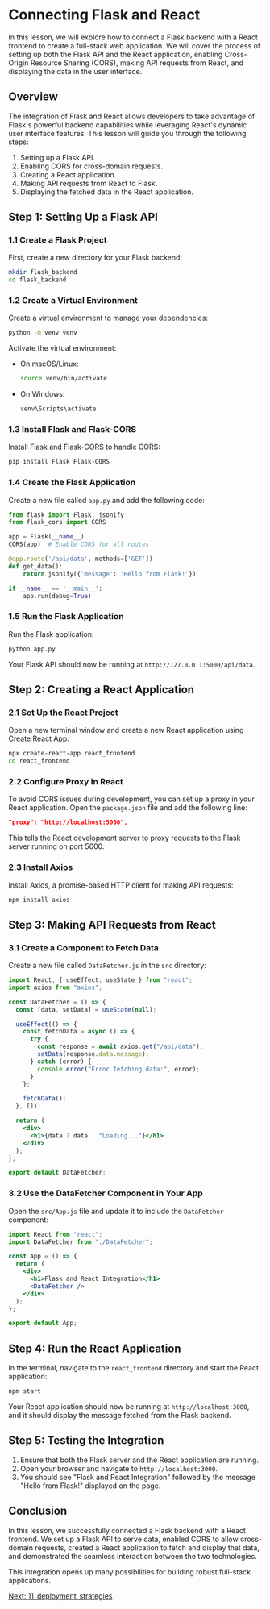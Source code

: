 # Connecting Flask and React

In this lesson, we will explore how to connect a Flask backend with a React frontend to create a full-stack web application. We will cover the process of setting up both the Flask API and the React application, enabling Cross-Origin Resource Sharing (CORS), making API requests from React, and displaying the data in the user interface.

## Overview

The integration of Flask and React allows developers to take advantage of Flask's powerful backend capabilities while leveraging React's dynamic user interface features. This lesson will guide you through the following steps:

1. Setting up a Flask API.
2. Enabling CORS for cross-domain requests.
3. Creating a React application.
4. Making API requests from React to Flask.
5. Displaying the fetched data in the React application.

## Step 1: Setting Up a Flask API

### 1.1 Create a Flask Project

First, create a new directory for your Flask backend:

```bash
mkdir flask_backend
cd flask_backend
```

### 1.2 Create a Virtual Environment

Create a virtual environment to manage your dependencies:

```bash
python -m venv venv
```

Activate the virtual environment:

- On macOS/Linux:

  ```bash
  source venv/bin/activate
  ```

- On Windows:

  ```bash
  venv\Scripts\activate
  ```

### 1.3 Install Flask and Flask-CORS

Install Flask and Flask-CORS to handle CORS:

```bash
pip install Flask Flask-CORS
```

### 1.4 Create the Flask Application

Create a new file called `app.py` and add the following code:

```python
from flask import Flask, jsonify
from flask_cors import CORS

app = Flask(__name__)
CORS(app)  # Enable CORS for all routes

@app.route('/api/data', methods=['GET'])
def get_data():
    return jsonify({'message': 'Hello from Flask!'})

if __name__ == '__main__':
    app.run(debug=True)
```

### 1.5 Run the Flask Application

Run the Flask application:

```bash
python app.py
```

Your Flask API should now be running at `http://127.0.0.1:5000/api/data`.

## Step 2: Creating a React Application

### 2.1 Set Up the React Project

Open a new terminal window and create a new React application using Create React App:

```bash
npx create-react-app react_frontend
cd react_frontend
```

### 2.2 Configure Proxy in React

To avoid CORS issues during development, you can set up a proxy in your React application. Open the `package.json` file and add the following line:

```json
"proxy": "http://localhost:5000",
```

This tells the React development server to proxy requests to the Flask server running on port 5000.

### 2.3 Install Axios

Install Axios, a promise-based HTTP client for making API requests:

```bash
npm install axios
```

## Step 3: Making API Requests from React

### 3.1 Create a Component to Fetch Data

Create a new file called `DataFetcher.js` in the `src` directory:

```jsx
import React, { useEffect, useState } from "react";
import axios from "axios";

const DataFetcher = () => {
  const [data, setData] = useState(null);

  useEffect(() => {
    const fetchData = async () => {
      try {
        const response = await axios.get("/api/data");
        setData(response.data.message);
      } catch (error) {
        console.error("Error fetching data:", error);
      }
    };

    fetchData();
  }, []);

  return (
    <div>
      <h1>{data ? data : "Loading..."}</h1>
    </div>
  );
};

export default DataFetcher;
```

### 3.2 Use the DataFetcher Component in Your App

Open the `src/App.js` file and update it to include the `DataFetcher` component:

```jsx
import React from "react";
import DataFetcher from "./DataFetcher";

const App = () => {
  return (
    <div>
      <h1>Flask and React Integration</h1>
      <DataFetcher />
    </div>
  );
};

export default App;
```

## Step 4: Run the React Application

In the terminal, navigate to the `react_frontend` directory and start the React application:

```bash
npm start
```

Your React application should now be running at `http://localhost:3000`, and it should display the message fetched from the Flask backend.

## Step 5: Testing the Integration

1. Ensure that both the Flask server and the React application are running.
2. Open your browser and navigate to `http://localhost:3000`.
3. You should see "Flask and React Integration" followed by the message "Hello from Flask!" displayed on the page.

## Conclusion

In this lesson, we successfully connected a Flask backend with a React frontend. We set up a Flask API to serve data, enabled CORS to allow cross-domain requests, created a React application to fetch and display that data, and demonstrated the seamless interaction between the two technologies.

This integration opens up many possibilities for building robust full-stack applications.

[Next: 11_deployment_strategies](./11_deployment_strategies.md)
